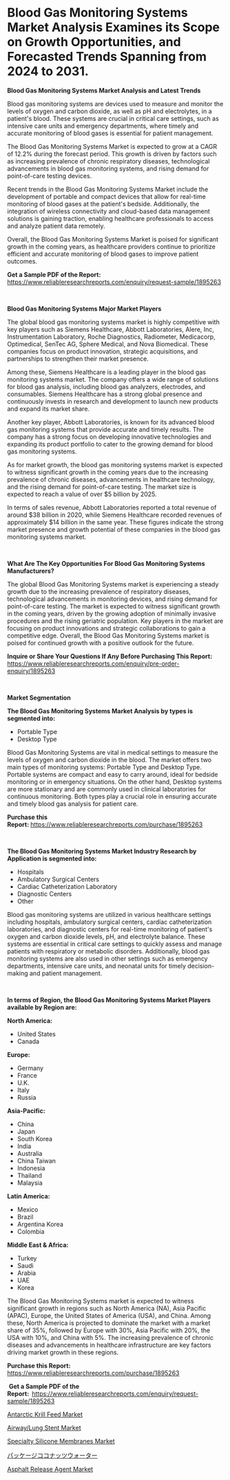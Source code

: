 <p><h1>Blood Gas Monitoring Systems Market Analysis Examines its Scope on Growth Opportunities, and Forecasted Trends Spanning from 2024 to 2031.</h1></p><p><strong>Blood Gas Monitoring Systems Market Analysis and Latest Trends</strong></p>
<p><p>Blood gas monitoring systems are devices used to measure and monitor the levels of oxygen and carbon dioxide, as well as pH and electrolytes, in a patient's blood. These systems are crucial in critical care settings, such as intensive care units and emergency departments, where timely and accurate monitoring of blood gases is essential for patient management.</p><p>The Blood Gas Monitoring Systems Market is expected to grow at a CAGR of 12.2% during the forecast period. This growth is driven by factors such as increasing prevalence of chronic respiratory diseases, technological advancements in blood gas monitoring systems, and rising demand for point-of-care testing devices.</p><p>Recent trends in the Blood Gas Monitoring Systems Market include the development of portable and compact devices that allow for real-time monitoring of blood gases at the patient's bedside. Additionally, the integration of wireless connectivity and cloud-based data management solutions is gaining traction, enabling healthcare professionals to access and analyze patient data remotely.</p><p>Overall, the Blood Gas Monitoring Systems Market is poised for significant growth in the coming years, as healthcare providers continue to prioritize efficient and accurate monitoring of blood gases to improve patient outcomes.</p></p>
<p><strong>Get a Sample PDF of the Report:&nbsp;</strong> <a href="https://www.reliableresearchreports.com/enquiry/request-sample/1895263">https://www.reliableresearchreports.com/enquiry/request-sample/1895263</a></p>
<p>&nbsp;</p>
<p><strong>Blood Gas Monitoring Systems Major Market Players</strong></p>
<p><p>The global blood gas monitoring systems market is highly competitive with key players such as Siemens Healthcare, Abbott Laboratories, Alere, Inc, Instrumentation Laboratory, Roche Diagnostics, Radiometer, Medicacorp, Optimedical, SenTec AG, Sphere Medical, and Nova Biomedical. These companies focus on product innovation, strategic acquisitions, and partnerships to strengthen their market presence.</p><p>Among these, Siemens Healthcare is a leading player in the blood gas monitoring systems market. The company offers a wide range of solutions for blood gas analysis, including blood gas analyzers, electrodes, and consumables. Siemens Healthcare has a strong global presence and continuously invests in research and development to launch new products and expand its market share.</p><p>Another key player, Abbott Laboratories, is known for its advanced blood gas monitoring systems that provide accurate and timely results. The company has a strong focus on developing innovative technologies and expanding its product portfolio to cater to the growing demand for blood gas monitoring systems.</p><p>As for market growth, the blood gas monitoring systems market is expected to witness significant growth in the coming years due to the increasing prevalence of chronic diseases, advancements in healthcare technology, and the rising demand for point-of-care testing. The market size is expected to reach a value of over $5 billion by 2025.</p><p>In terms of sales revenue, Abbott Laboratories reported a total revenue of around $38 billion in 2020, while Siemens Healthcare recorded revenues of approximately $14 billion in the same year. These figures indicate the strong market presence and growth potential of these companies in the blood gas monitoring systems market.</p></p>
<p>&nbsp;</p>
<p><strong>What Are The Key Opportunities For Blood Gas Monitoring Systems Manufacturers?</strong></p>
<p><p>The global Blood Gas Monitoring Systems market is experiencing a steady growth due to the increasing prevalence of respiratory diseases, technological advancements in monitoring devices, and rising demand for point-of-care testing. The market is expected to witness significant growth in the coming years, driven by the growing adoption of minimally invasive procedures and the rising geriatric population. Key players in the market are focusing on product innovations and strategic collaborations to gain a competitive edge. Overall, the Blood Gas Monitoring Systems market is poised for continued growth with a positive outlook for the future.</p></p>
<p><strong>Inquire or Share Your Questions If Any Before Purchasing This Report:</strong> <a href="https://www.reliableresearchreports.com/enquiry/pre-order-enquiry/1895263">https://www.reliableresearchreports.com/enquiry/pre-order-enquiry/1895263</a></p>
<p>&nbsp;</p>
<p><strong>Market Segmentation</strong></p>
<p><strong>The Blood Gas Monitoring Systems Market Analysis by types is segmented into:</strong></p>
<p><ul><li>Portable Type</li><li>Desktop Type</li></ul></p>
<p><p>Blood Gas Monitoring Systems are vital in medical settings to measure the levels of oxygen and carbon dioxide in the blood. The market offers two main types of monitoring systems: Portable Type and Desktop Type. Portable systems are compact and easy to carry around, ideal for bedside monitoring or in emergency situations. On the other hand, Desktop systems are more stationary and are commonly used in clinical laboratories for continuous monitoring. Both types play a crucial role in ensuring accurate and timely blood gas analysis for patient care.</p></p>
<p><strong>Purchase this Report:&nbsp;</strong><a href="https://www.reliableresearchreports.com/purchase/1895263">https://www.reliableresearchreports.com/purchase/1895263</a></p>
<p>&nbsp;</p>
<p><strong>The Blood Gas Monitoring Systems Market Industry Research by Application is segmented into:</strong></p>
<p><ul><li>Hospitals</li><li>Ambulatory Surgical Centers</li><li>Cardiac Catheterization Laboratory</li><li>Diagnostic Centers</li><li>Other</li></ul></p>
<p><p>Blood gas monitoring systems are utilized in various healthcare settings including hospitals, ambulatory surgical centers, cardiac catheterization laboratories, and diagnostic centers for real-time monitoring of patient's oxygen and carbon dioxide levels, pH, and electrolyte balance. These systems are essential in critical care settings to quickly assess and manage patients with respiratory or metabolic disorders. Additionally, blood gas monitoring systems are also used in other settings such as emergency departments, intensive care units, and neonatal units for timely decision-making and patient management.</p></p>
<p>&nbsp;</p>
<p><strong>In terms of Region, the Blood Gas Monitoring Systems Market Players available by Region are:</strong></p>
<p>
    <p> <strong> North America: </strong>
        <ul>
            <li>United States</li>
            <li>Canada</li>
        </ul>
        </p> 
    <p> <strong> Europe: </strong>
        <ul>
            <li>Germany</li>
            <li>France</li>
            <li>U.K.</li>
            <li>Italy</li>
            <li>Russia</li>
        </ul>
        </p> 
    <p> <strong> Asia-Pacific: </strong>
        <ul>
            <li>China</li>
            <li>Japan</li>
            <li>South Korea</li>
            <li>India</li>
            <li>Australia</li>
            <li>China Taiwan</li>
            <li>Indonesia</li>
            <li>Thailand</li>
            <li>Malaysia</li>
        </ul>
        </p> 
    <p> <strong> Latin America: </strong>
        <ul>
            <li>Mexico</li>
            <li>Brazil</li>
            <li>Argentina Korea</li>
            <li>Colombia</li>
        </ul>
        </p> 
    <p> <strong> Middle East & Africa: </strong>
        <ul>
            <li>Turkey</li>
            <li>Saudi</li>
            <li>Arabia</li>
            <li>UAE</li>
            <li>Korea</li>
        </ul>
    </p>
    </p>
<p><p>The Blood Gas Monitoring Systems market is expected to witness significant growth in regions such as North America (NA), Asia Pacific (APAC), Europe, the United States of America (USA), and China. Among these, North America is projected to dominate the market with a market share of 35%, followed by Europe with 30%, Asia Pacific with 20%, the USA with 10%, and China with 5%. The increasing prevalence of chronic diseases and advancements in healthcare infrastructure are key factors driving market growth in these regions.</p></p>
<p><strong>Purchase this Report: </strong><a href="https://www.reliableresearchreports.com/purchase/1895263">https://www.reliableresearchreports.com/purchase/1895263</a></p>
<p>&nbsp;<strong>Get a Sample PDF of the Report:&nbsp;&nbsp;</strong><a href="https://www.reliableresearchreports.com/enquiry/request-sample/1895263">https://www.reliableresearchreports.com/enquiry/request-sample/1895263</a></p>
<p><strong></strong></p>
<p><p><a href="https://github.com/JameTravis/Market-Research-Report-List-3/blob/main/antarctic-krill-feed-market.md">Antarctic Krill Feed Market</a></p><p><a href="https://fearless-okapi-6c8.notion.site/Airway-Lung-Stent-Market-Size-Reflecting-a-Forecast-Till-2031-Market-By-Type-By-Application-and-By-72607515369846698a84e01c41b90376">Airway/Lung Stent Market</a></p><p><a href="https://noble-drawer-34c.notion.site/Specialty-Silicone-Membranes-Market-Size-Growing-and-Forecasted-for-period-from-2024-2031-and-prov-c86df54dedf744e6b6c4e6d9de0568ea">Specialty Silicone Membranes Market</a></p><p><a href="https://medium.com/@nofrinla/%E3%83%91%E3%83%83%E3%82%B1%E3%83%BC%E3%82%B8%E5%85%A5%E3%82%8A%E3%82%B3%E3%82%B3%E3%83%8A%E3%83%83%E3%83%84%E3%82%A6%E3%82%A9%E3%83%BC%E3%82%BF%E3%83%BC%E3%81%AE%E5%B8%82%E5%A0%B4%E3%82%B7%E3%82%A7%E3%82%A2%E3%81%AE%E5%A4%89%E9%81%B7%E3%81%A8%E5%B8%82%E5%A0%B4%E6%88%90%E9%95%B7%E3%81%AE%E3%83%88%E3%83%AC%E3%83%B3%E3%83%892024%E5%B9%B4%E3%81%8B%E3%82%892031%E5%B9%B4%E3%81%BE%E3%81%A7-0cd314da8662">パッケージココナッツウォーター</a></p><p><a href="https://view.publitas.com/reportprime-1/asphalt-release-agent-market-provides-detailed-segmentation-of-this-market-based-on-type-application-and-region-and-forecast-for-the-period-from-2024-2031/">Asphalt Release Agent Market</a></p></p>